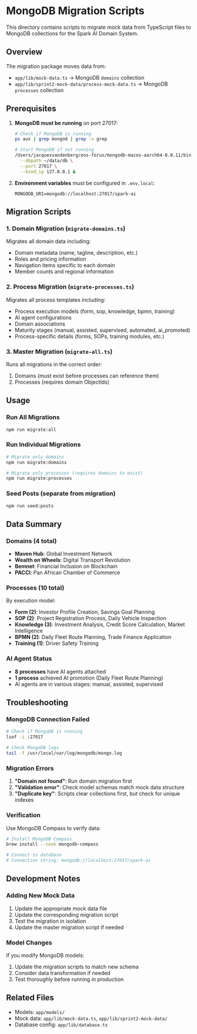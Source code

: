 # MongoDB Migration Scripts

This directory contains scripts to migrate mock data from TypeScript files to MongoDB collections for the Spark AI Domain System.

## Overview

The migration package moves data from:
- `app/lib/mock-data.ts` → MongoDB `domains` collection
- `app/lib/sprint2-mock-data/process-mock-data.ts` → MongoDB `processes` collection

## Prerequisites

1. **MongoDB must be running** on port 27017:
   ```bash
   # Check if MongoDB is running
   ps aux | grep mongod | grep -v grep
   
   # Start MongoDB if not running
   /Users/jacquesvandenberg/eos-forus/mongodb-macos-aarch64-8.0.11/bin/mongod \
     --dbpath ~/data/db \
     --port 27017 \
     --bind_ip 127.0.0.1 &
   ```

2. **Environment variables** must be configured in `.env.local`:
   ```env
   MONGODB_URI=mongodb://localhost:27017/spark-ai
   ```

## Migration Scripts

### 1. Domain Migration (`migrate-domains.ts`)
Migrates all domain data including:
- Domain metadata (name, tagline, description, etc.)
- Roles and pricing information
- Navigation items specific to each domain
- Member counts and regional information

### 2. Process Migration (`migrate-processes.ts`)
Migrates all process templates including:
- Process execution models (form, sop, knowledge, bpmn, training)
- AI agent configurations
- Domain associations
- Maturity stages (manual, assisted, supervised, automated, ai_promoted)
- Process-specific details (forms, SOPs, training modules, etc.)

### 3. Master Migration (`migrate-all.ts`)
Runs all migrations in the correct order:
1. Domains (must exist before processes can reference them)
2. Processes (requires domain ObjectIds)

## Usage

### Run All Migrations
```bash
npm run migrate:all
```

### Run Individual Migrations
```bash
# Migrate only domains
npm run migrate:domains

# Migrate only processes (requires domains to exist)
npm run migrate:processes
```

### Seed Posts (separate from migration)
```bash
npm run seed:posts
```

## Data Summary

### Domains (4 total)
- **Maven Hub**: Global Investment Network
- **Wealth on Wheels**: Digital Transport Revolution
- **Bemnet**: Financial Inclusion on Blockchain
- **PACCI**: Pan African Chamber of Commerce

### Processes (10 total)
By execution model:
- **Form (2)**: Investor Profile Creation, Savings Goal Planning
- **SOP (2)**: Project Registration Process, Daily Vehicle Inspection
- **Knowledge (3)**: Investment Analysis, Credit Score Calculation, Market Intelligence
- **BPMN (2)**: Daily Fleet Route Planning, Trade Finance Application
- **Training (1)**: Driver Safety Training

### AI Agent Status
- **8 processes** have AI agents attached
- **1 process** achieved AI promotion (Daily Fleet Route Planning)
- AI agents are in various stages: manual, assisted, supervised

## Troubleshooting

### MongoDB Connection Failed
```bash
# Check if MongoDB is running
lsof -i :27017

# Check MongoDB logs
tail -f /usr/local/var/log/mongodb/mongo.log
```

### Migration Errors
1. **"Domain not found"**: Run domain migration first
2. **"Validation error"**: Check model schemas match mock data structure
3. **"Duplicate key"**: Scripts clear collections first, but check for unique indexes

### Verification
Use MongoDB Compass to verify data:
```bash
# Install MongoDB Compass
brew install --cask mongodb-compass

# Connect to database
# Connection string: mongodb://localhost:27017/spark-ai
```

## Development Notes

### Adding New Mock Data
1. Update the appropriate mock data file
2. Update the corresponding migration script
3. Test the migration in isolation
4. Update the master migration script if needed

### Model Changes
If you modify MongoDB models:
1. Update the migration scripts to match new schema
2. Consider data transformation if needed
3. Test thoroughly before running in production

## Related Files
- Models: `app/models/`
- Mock data: `app/lib/mock-data.ts`, `app/lib/sprint2-mock-data/`
- Database config: `app/lib/database.ts`